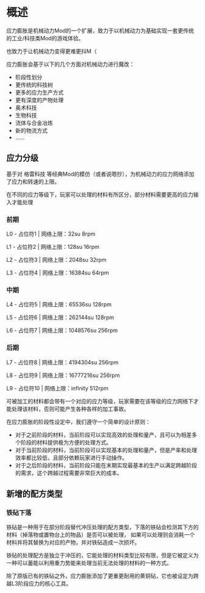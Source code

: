 # 概述

应力膨胀是机械动力Mod的一个扩展，致力于以机械动力为基础实现一套更传统的工业/科技类Mod的游戏体验。

也致力于让机械动力变得更难更抖M（

应力膨胀会基于以下的几个方面对机械动力进行魔改：

- 阶段性划分
- 更传统的科技树
- 更多的应力生产方式
- 更有深度的产物处理
- 奥术科技
- 生物科技
- 流体与合金冶炼
- 新的物流方式
- ......

## 应力分级

基于对 格雷科技 等经典Mod的模仿（或者说嗯抄），为机械动力的应力网络添加了应力和转速的上限。

在不同的应力等级下，玩家可以处理的材料有所区分，部分材料需要更高的应力输入才能处理

### 前期

L0 - 占位符1 | 网络上限：32su 8rpm

L1 - 占位符2 | 网络上限：128su 16rpm

L2 - 占位符3 | 网络上限：2048su 32rpm

L3 - 占位符4 | 网络上限：16384su 64rpm

### 中期

L4 - 占位符5 | 网络上限：65536su 128rpm

L5 - 占位符6 | 网络上限：262144su 128rpm

L6 - 占位符7 | 网络上限：1048576su 256rpm

### 后期

L7 - 占位符8 | 网络上限：4194304su 256rpm

L8 - 占位符9 | 网络上限：16777216su 256rpm

L9 - 占位符10 | 网络上限：infinity 512rpm

可被加工的材料都会带有一个对应的应力等级，玩家需要在该等级的应力网络下才能处理该材料，否则可能产生各种各样的加工事故。

在应力膨胀的阶段性设定中，我们遵守一个简单的设计原则：

- 对于之前阶段的材料，当前阶段可以实现高效的处理和量产，且可以为相差多个阶段的材料提供极为方便的处理方式。
- 对于当前阶段的材料，当前阶段可以实现基本的处理和量产，但是产率和处理效率都比较低，且部分依赖玩家进行手动操作。
- 对于之后阶段的材料，当前阶段只能在末期实现最基本的生产以满足跨越阶段的需求，这个跨越过程需要非常巨大的成本。

## 新增的配方类型

### 铁砧下落

铁砧是一种用于在部分阶段替代冲压处理的配方类型，下落的铁砧会检测其下方的材料（掉落物或置物台上的物品）是否可以被处理， 如果可以处理则会消耗一个材料并将其替换为对应的产物，并对铁砧造成一次损坏。

铁砧的处理配方是独立于冲压的，它能处理的材料类型比较有限，但是它被定义为一种可以蓄能以利用重力势能来处理当前无法处理的材料的一种方式。

除了原版已有的铁砧之外，应力膨胀添加了更重更耐用的黄铜砧，它也被设定为跨越L3阶段应力的核心工具。
